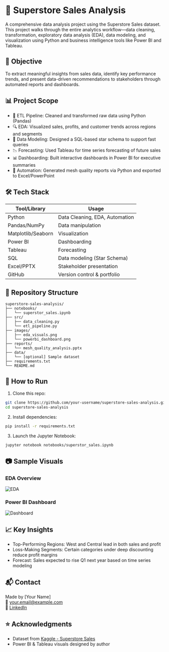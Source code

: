 # 🛒 Superstore Sales Analysis
A comprehensive data analysis project using the Superstore Sales dataset. This project walks through the entire analytics workflow—data cleaning, transformation, exploratory data analysis (EDA), data modeling, and visualization using Python and business intelligence tools like Power BI and Tableau.

## 📌 Objective
To extract meaningful insights from sales data, identify key performance trends, and present data-driven recommendations to stakeholders through automated reports and dashboards.

## 📊 Project Scope
- 📁 ETL Pipeline: Cleaned and transformed raw data using Python (Pandas)
- 🔍 EDA: Visualized sales, profits, and customer trends across regions and segments
- 🧱 Data Modeling: Designed a SQL-based star schema to support fast queries
- 📉 Forecasting: Used Tableau for time series forecasting of future sales
- 📊 Dashboarding: Built interactive dashboards in Power BI for executive summaries
- 🤖 Automation: Generated mesh quality reports via Python and exported to Excel/PowerPoint

## 🛠️ Tech Stack
| Tool/Library       | Usage                            |
|--------------------|----------------------------------|
| Python             | Data Cleaning, EDA, Automation   |
| Pandas/NumPy       | Data manipulation                |
| Matplotlib/Seaborn | Visualization                    |
| Power BI           | Dashboarding                     |
| Tableau            | Forecasting                      |
| SQL                | Data modeling (Star Schema)      |
| Excel/PPTX         | Stakeholder presentation         |
| GitHub             | Version control & portfolio      |

## 📁 Repository Structure
```
superstore-sales-analysis/
├── notebooks/
│   └── superstor_sales.ipynb
├── src/
│   ├── data_cleaning.py
│   └── etl_pipeline.py
├── images/
│   ├── eda_visuals.png
│   └── powerbi_dashboard.png
├── reports/
│   └── mesh_quality_analysis.pptx
├── data/
│   └── [optional] Sample dataset
├── requirements.txt
└── README.md
```

## 🚀 How to Run
1. Clone this repo:
```bash
git clone https://github.com/your-username/superstore-sales-analysis.git
cd superstore-sales-analysis
```

2. Install dependencies:
```bash
pip install -r requirements.txt
```

3. Launch the Jupyter Notebook:
```bash
jupyter notebook notebooks/superstor_sales.ipynb
```

## 📷 Sample Visuals
### EDA Overview
![EDA](images/eda_visuals.png)

### Power BI Dashboard
![Dashboard](images/powerbi_dashboard.png)

## 📈 Key Insights
- Top-Performing Regions: West and Central lead in both sales and profit
- Loss-Making Segments: Certain categories under deep discounting reduce profit margins
- Forecast: Sales expected to rise Q1 next year based on time series modeling

## 📬 Contact
Made by [Your Name]  
📧 your.email@example.com  
🔗 [LinkedIn](https://linkedin.com/in/yourprofile)

## ⭐️ Acknowledgments
- Dataset from [Kaggle - Superstore Sales](https://www.kaggle.com/datasets)
- Power BI & Tableau visuals designed by author
